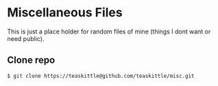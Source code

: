 # Miscellaneous Files

This is just a place holder for random files of mine (things I dont want or
need public).

## Clone repo

```bash
$ git clone https://teaskittle@github.com/teaskittle/misc.git
```